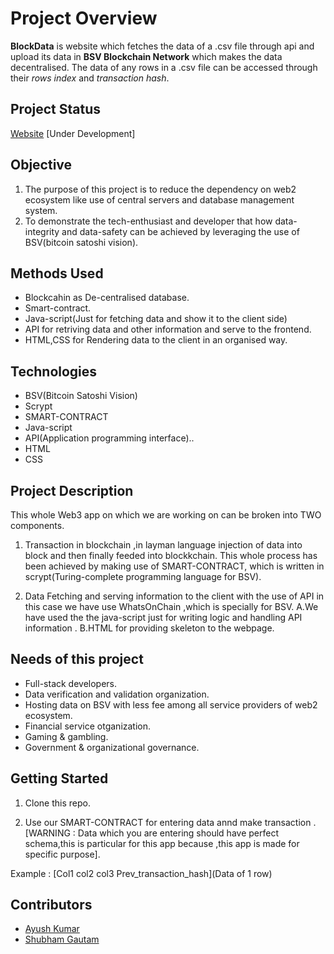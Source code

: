 # Project Overview

**BlockData** is website which fetches the data of a .csv file through api and upload its data in **BSV Blockchain Network** which makes the data decentralised. The data of any rows in a .csv file can be accessed through their *rows index* and *transaction hash*.


## Project Status

[Website](https://block-data.netlify.app/) [Under Development]


## Objective

1. The purpose of this project is to reduce the dependency on web2 ecosystem like use of central servers and database management system.
2. To demonstrate  the tech-enthusiast and developer that  how data-integrity and data-safety can be achieved by  leveraging the use of BSV(bitcoin satoshi vision).


## Methods Used

* Blockcahin as De-centralised database.
* Smart-contract.
* Java-script(Just for fetching data and show  it to the client side)
* API for retriving data and other information and serve to the frontend.
* HTML,CSS for Rendering data to the client in an organised way.

## Technologies

*  BSV(Bitcoin Satoshi Vision)
*  Scrypt
*  SMART-CONTRACT
*  Java-script
*  API(Application programming interface)..
*  HTML
*  CSS



## Project Description

This whole Web3 app on which we are working on can be broken into TWO components.

1. Transaction in blockchain ,in layman language injection of  data  into block and then finally feeded into blockkchain.
This whole process has been achieved by making use of SMART-CONTRACT, which is written in scrypt(Turing-complete programming language for BSV).


2. Data Fetching and serving information to the client  with the use of API in this case we have use WhatsOnChain ,which is specially for BSV.
A.We have used the the java-script  just for  writing logic  and handling API information .
B.HTML for providing skeleton to the webpage.

## Needs of this project

- Full-stack developers.
- Data verification and validation organization.
- Hosting data on BSV with less fee among all service providers of web2 ecosystem.
- Financial service otganization.
- Gaming & gambling.
- Government & organizational governance.
‍
## Getting Started

1. Clone this repo.

2. Use our SMART-CONTRACT for entering data annd make transaction .
[WARNING : Data which you are entering  should have perfect schema,this is particular  for this app because ,this app is made for specific purpose].

Example : [Col1 col2 col3 Prev_transaction_hash](Data of 1 row)


## Contributors

* [Ayush Kumar](https://github.com/Thisisakr47)
* [Shubham Gautam](https://github.com/shubham78901)

